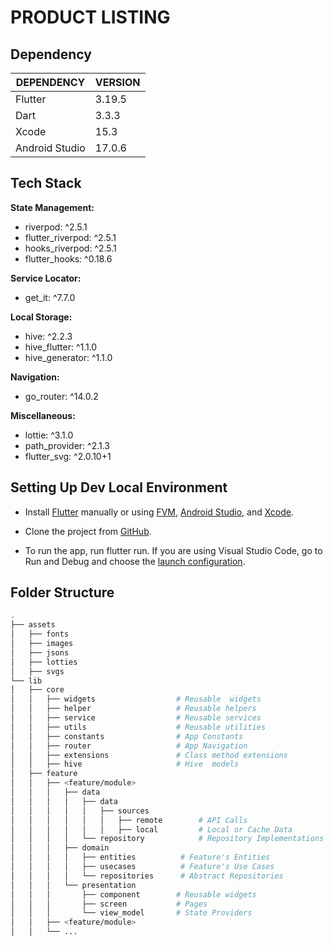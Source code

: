 # **PRODUCT LISTING**

## **Dependency**

| **DEPENDENCY** | **VERSION** |
| -------------- | ----------- |
| Flutter        | 3.19.5      |
| Dart           | 3.3.3       |
| Xcode          | 15.3        |
| Android Studio | 17.0.6      |

## **Tech Stack**

**State Management:**

- riverpod: ^2.5.1
- flutter_riverpod: ^2.5.1
- hooks_riverpod: ^2.5.1
- flutter_hooks: ^0.18.6

**Service Locator:**

- get_it: ^7.7.0

**Local Storage:**

- hive: ^2.2.3
- hive_flutter: ^1.1.0
- hive_generator: ^1.1.0

**Navigation:**

- go_router: ^14.0.2

**Miscellaneous:**

- lottie: ^3.1.0
- path_provider: ^2.1.3
- flutter_svg: ^2.0.10+1

## **Setting Up Dev Local Environment**

- Install [Flutter](https://docs.flutter.dev/get-started/install) manually or using [FVM](https://fvm.app/docs/getting_started/installation), [Android Studio](https://developer.android.com/studio/install), and [Xcode](https://apps.apple.com/us/app/xcode/id497799835).

- Clone the project from [GitHub](https://github.com/darwinmanlapat/digital_stamp_quiz.git).

- To run the app, run flutter run. If you are using Visual Studio Code, go to Run and Debug and choose the [launch configuration](https://code.visualstudio.com/docs/editor/debugging#_launch-configurations).

## **Folder Structure**

```bash
.
├── assets
│   ├── fonts
│   ├── images
│   ├── jsons
│   ├── lotties
│   ├── svgs
└── lib
│   ├── core
│   │   ├── widgets                  # Reusable  widgets
│   │   ├── helper                   # Reusable helpers
│   │   ├── service                  # Reusable services
│   │   ├── utils                    # Reusable utilities
│   │   ├── constants                # App Constants
│   │   ├── router                   # App Navigation
│   │   ├── extensions               # Class method extensions
│   │   ├── hive                     # Hive  models
│   ├── feature
│   │   ├── <feature/module>
│   │   │   ├── data
│   │   │   │   ├── data
│   │   │   │   │   ├── sources
│   │   │   │   │   │   ├── remote        # API Calls
│   │   │   │   │   │   ├── local         # Local or Cache Data
│   │   │   │   └── repository            # Repository Implementations
│   │   │   ├── domain
│   │   │   │   ├── entities          # Feature's Entities
│   │   │   │   ├── usecases          # Feature's Use Cases
│   │   │   │   └── repositories      # Abstract Repositories
│   │   │   └── presentation
│   │   │       ├── component        # Reusable widgets
│   │   │       ├── screen           # Pages
│   │   │       └── view_model       # State Providers
│   │   ├── <feature/module>
│   │   └── ...
```
